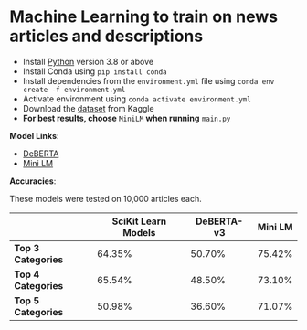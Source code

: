 # Machine Learning to train on news articles and descriptions

- Install [Python](https://www.python.org) version 3.8 or above
- Install Conda using `pip install conda`
- Install dependencies from the `environment.yml` file using `conda env create -f environment.yml`
- Activate environment using `conda activate environment.yml`
- Download the [dataset](https://www.kaggle.com/datasets/rmisra/news-category-dataset/data) from Kaggle
- **For best results, choose** `MiniLM` **when running** `main.py`





**Model Links**:

- [DeBERTA](https://huggingface.co/MoritzLaurer/DeBERTa-v3-base-mnli-fever-anli)
- [Mini LM](https://huggingface.co/sentence-transformers/all-MiniLM-L6-v2)


**Accuracies**:

These models were tested on 10,000 articles each. 

|          | SciKit Learn Models | DeBERTA-v3|Mini LM|
|----------|----------|----------|----------|
|**Top 3 Categories**|64.35%|50.70%|75.42% |
|**Top 4 Categories**|65.54%|48.50%|73.10% |
|**Top 5 Categories**|50.98%|36.60%|71.07% |

